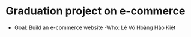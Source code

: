 # Graduation project on e-commerce

- Goal: Build an e-commerce website
-Who: Lê Võ Hoàng Hào Kiệt
 